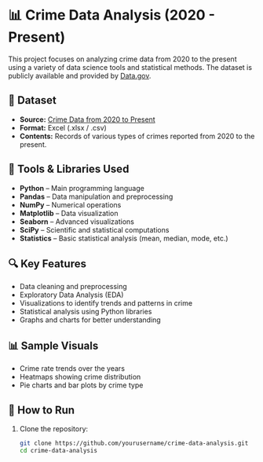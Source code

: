 # 📊 Crime Data Analysis (2020 - Present)

This project focuses on analyzing crime data from 2020 to the present using a variety of data science tools and statistical methods. The dataset is publicly available and provided by [Data.gov](https://catalog.data.gov/dataset/crime-data-from-2020-to-present).

## 📁 Dataset

- **Source:** [Crime Data from 2020 to Present](https://catalog.data.gov/dataset/crime-data-from-2020-to-present)
- **Format:** Excel (.xlsx / .csv)
- **Contents:** Records of various types of crimes reported from 2020 to the present.

## 🔧 Tools & Libraries Used

- **Python** – Main programming language
- **Pandas** – Data manipulation and preprocessing
- **NumPy** – Numerical operations
- **Matplotlib** – Data visualization
- **Seaborn** – Advanced visualizations
- **SciPy** – Scientific and statistical computations
- **Statistics** – Basic statistical analysis (mean, median, mode, etc.)

## 🔍 Key Features

- Data cleaning and preprocessing
- Exploratory Data Analysis (EDA)
- Visualizations to identify trends and patterns in crime
- Statistical analysis using Python libraries
- Graphs and charts for better understanding

## 📊 Sample Visuals

- Crime rate trends over the years
- Heatmaps showing crime distribution
- Pie charts and bar plots by crime type

## 🚀 How to Run

1. Clone the repository:
   ```bash
   git clone https://github.com/yourusername/crime-data-analysis.git
   cd crime-data-analysis
